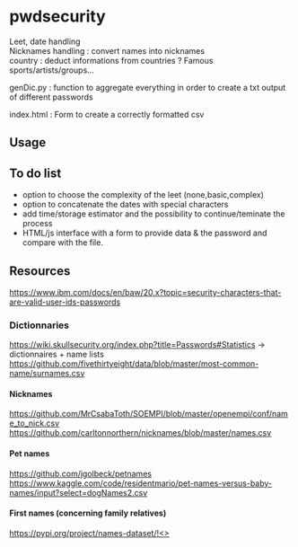 # pwdsecurity

Leet, date handling   
Nicknames handling : convert names into nicknames   
country : deduct informations from countries ? Famous sports/artists/groups...   

genDic.py : function to aggregate everything in order to create a txt output of different passwords

index.html : Form to create a correctly formatted csv

## Usage

## To do list

- option to choose the complexity of the leet (none,basic,complex)
- option to concatenate the dates with special characters
- add time/storage estimator and the possibility to continue/teminate the process
- HTML/js interface with a form to provide data & the password and compare with the file.

## Resources

https://www.ibm.com/docs/en/baw/20.x?topic=security-characters-that-are-valid-user-ids-passwords

### Dictionnaries 
https://wiki.skullsecurity.org/index.php?title=Passwords#Statistics -> dictionnaires + name lists   
https://github.com/fivethirtyeight/data/blob/master/most-common-name/surnames.csv   

#### Nicknames
https://github.com/MrCsabaToth/SOEMPI/blob/master/openempi/conf/name_to_nick.csv    
https://github.com/carltonnorthern/nicknames/blob/master/names.csv   

#### Pet names   
https://github.com/jgolbeck/petnames   
https://www.kaggle.com/code/residentmario/pet-names-versus-baby-names/input?select=dogNames2.csv   

#### First names (concerning family relatives)
https://pypi.org/project/names-dataset/!<>
